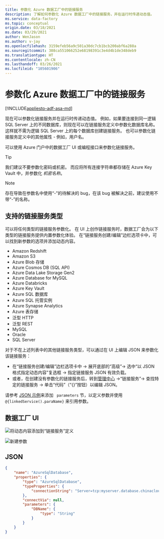 ```yaml
---
title: 参数化 Azure 数据工厂中的链接服务
description: 了解如何参数化 Azure 数据工厂中的链接服务，并在运行时传递动态值。
ms.service: data-factory
ms.topic: conceptual
origin.date: 03/18/2021
ms.date: 03/29/2021
author: WenJason
ms.author: v-jay
ms.openlocfilehash: 3159efeb56a9c501a30dc7cb1bcb200abf6a288a
ms.sourcegitcommit: 308ca551066252e68198391c3e4d4b1de348deb9
ms.translationtype: HT
ms.contentlocale: zh-CN
ms.lasthandoff: 03/26/2021
ms.locfileid: "105601906"
---
```

# <a name="parameterize-linked-services-in-azure-data-factory"></a>参数化 Azure 数据工厂中的链接服务

[!INCLUDE[appliesto-adf-asa-md](includes/appliesto-adf-asa-md.md)]

现在可以参数化链接服务并在运行时传递动态值。 例如，如果要连接到同一逻辑 SQL Server 上的不同数据库，则现在可以在链接服务定义中参数化数据库名称。 这样就不需为逻辑 SQL Server 上的每个数据库创建链接服务。 也可以参数化链接服务定义中的其他属性 - 例如，用户名。

可以使用 Azure 门户中的数据工厂 UI 或编程接口来参数化链接服务。

> [!TIP]
> 我们建议不要参数化密码或机密。 而应将所有连接字符串都存储在 Azure Key Vault 中，并参数化 *机密名称*。

> [!Note]
> 存在导致在参数名中使用“-”的待解决的 bug，在该 bug 被解决之前，建议使用不带“-”的名称。

## <a name="supported-linked-service-types"></a>支持的链接服务类型

可以将任何类型的链接服务参数化。
在 UI 上创作链接服务时，数据工厂会为以下类型的链接服务提供内置参数化体验。 在“链接服务创建/编辑”边栏选项卡中，可以找到新参数的选项并添加动态内容。

- Amazon Redshift
- Amazon S3
- Azure Blob 存储
- Azure Cosmos DB (SQL API)
- Azure Data Lake Storage Gen2
- Azure Database for MySQL
- Azure Databricks
- Azure Key Vault
- Azure SQL 数据库
- Azure SQL 托管实例
- Azure Synapse Analytics 
- Azure 表存储
- 泛型 HTTP
- 泛型 REST
- MySQL
- Oracle
- SQL Server

对于不在上述列表中的其他链接服务类型，可以通过在 UI 上编辑 JSON 来参数化该链接服务：

- 在“链接服务创建/编辑”边栏选项卡中 -> 展开底部的“高级”-> 选中“以 JSON 格式指定动态内容”复选框 -> 指定链接服务 JSON 有效负载。 
- 或者，在创建没有参数化的链接服务后，转到[管理中心](author-visually.md#management-hub) ->“链接服务”-> 查找特定的链接服务 -> 单击“代码”（“{}”按钮）以编辑 JSON。 

请参考 [JSON 示例](#json)来添加 ` parameters` 节，以定义参数并使用 ` @{linkedService().paraName} ` 来引用参数。

## <a name="data-factory-ui"></a>数据工厂 UI

![将动态内容添加到“链接服务”定义](media/parameterize-linked-services/parameterize-linked-services-image1.png)

![新建参数](media/parameterize-linked-services/parameterize-linked-services-image2.png)

## <a name="json"></a>JSON

```json
{
    "name": "AzureSqlDatabase",
    "properties": {
        "type": "AzureSqlDatabase",
        "typeProperties": {
            "connectionString": "Server=tcp:myserver.database.chinacloudapi.cn,1433;Database=@{linkedService().DBName};User ID=user;Password=fake;Trusted_Connection=False;Encrypt=True;Connection Timeout=30"
        },
        "connectVia": null,
        "parameters": {
            "DBName": {
                "type": "String"
            }
        }
    }
}
```
